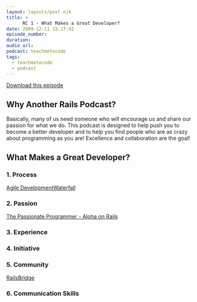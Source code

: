 ```yaml
---
layout: layouts/post.njk
title: >
      RC 1 - What Makes a Great Developer?
date: 2009-12-11 15:17:42
episode_number: 
duration: 
audio_url: 
podcast: teachmetocode
tags: 
  - teachmetocode
  - podcast
---
```


[Download this episode](http://media.libsyn.com/media/charlesmaxwood/001_What_Makes_a_Great_Developer_.mp3)
## Why Another Rails Podcast?
Basically, many of us need someone who will encourage us and share our passion for what we do. This podcast is designed to help push you to become a better developer and to help you find people who are as crazy about programming as you are! Excellence and collaboration are the goal!<!--more-->
## What Makes a Great Developer?

### 1. Process
[Agile Development](http://agileprogramming.org/)[Waterfall](http://www.pctechguide.com/articles/waterfall-lifecycle.htm)
### 2. Passion
[The Passionate Programmer - Aloha on Rails](http://www.alohaonrails.com/2009/11/13/passionate-programmer-video-online/)
### 3. Experience

### 4. Initiative

### 5. Community
[RailsBridge](http://railsbridge.org/)
### 6. Communication Skills

